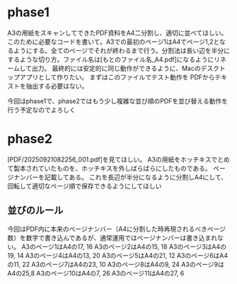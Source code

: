 # phase1

A3の用紙をスキャンしてできたPDF資料をA4二分割し、適切に並べてほしい。このために必要なコードを書いて。A3での最初のページ1はA4でページ1,2となるようにする。全てのページでそれが終わるまで行う。分割法は長い辺を半分にするような切り方。ファイル名は[もとのファイル名_A4.pdf]になるようにリネームして出力。
最終的には安定的に同じ動作ができるように、Macのデスクトップアプリとして作りたい。
まずはこのファイルでテスト動作を
PDFからテキストを抽出する必要はない。

今回はphase1で、phase2ではもう少し複雑な並び順のPDFを並び替える動作を行う予定なのでよろしく

# phase2

[PDF/20250921082256_001.pdf]を見てほしい。
A3の用紙をホッチキスでとめて製本されていたものを、ホッチキスを外しばらばらにしたものである。
ページナンバーを記載してある。
これを長辺が半分になるように分割しA4にして、回転して適切なページ順で保存できるようにしてほしい


## 並びのルール
今回はPDF内に本来のページナンバー（A4に分割した時再現されるべきページ数）を数字で書き込んであるが、通常運用ではページナンバーは書き込まれない。
A3のページ1はA4の17, 16
A3のページ2はA4の15, 18
A3のページ3はA4の19, 14
A3のページ4はA4の13, 20
A3のページ5はA4の21, 12
A3のページ6はA4の11, 22
A3のページ7はA4の23, 10
A3のページ8はA4の9, 24
A3のページ9はA4の25,8
A3のページ10はA4の7, 26
A3のページ11はA4の27, 6


